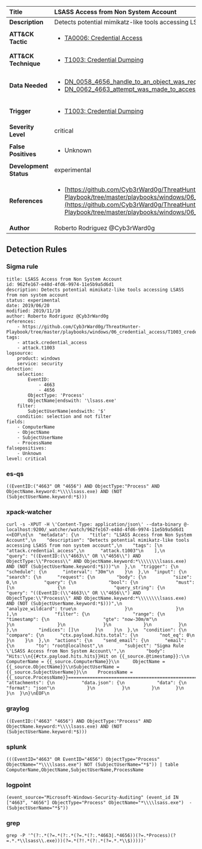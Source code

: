 | Title                    | LSASS Access from Non System Account       |
|:-------------------------|:------------------|
| **Description**          | Detects potential mimikatz-like tools accessing LSASS from non system account |
| **ATT&amp;CK Tactic**    |  <ul><li>[TA0006: Credential Access](https://attack.mitre.org/tactics/TA0006)</li></ul>  |
| **ATT&amp;CK Technique** | <ul><li>[T1003: Credential Dumping](https://attack.mitre.org/techniques/T1003)</li></ul>  |
| **Data Needed**          | <ul><li>[DN_0058_4656_handle_to_an_object_was_requested](../Data_Needed/DN_0058_4656_handle_to_an_object_was_requested.md)</li><li>[DN_0062_4663_attempt_was_made_to_access_an_object](../Data_Needed/DN_0062_4663_attempt_was_made_to_access_an_object.md)</li></ul>  |
| **Trigger**              | <ul><li>[T1003: Credential Dumping](../Triggers/T1003.md)</li></ul>  |
| **Severity Level**       | critical |
| **False Positives**      | <ul><li>Unknown</li></ul>  |
| **Development Status**   | experimental |
| **References**           | <ul><li>[https://github.com/Cyb3rWard0g/ThreatHunter-Playbook/tree/master/playbooks/windows/06_credential_access/T1003_credential_dumping/lsass_access_non_system_account.md](https://github.com/Cyb3rWard0g/ThreatHunter-Playbook/tree/master/playbooks/windows/06_credential_access/T1003_credential_dumping/lsass_access_non_system_account.md)</li></ul>  |
| **Author**               | Roberto Rodriguez @Cyb3rWard0g |


## Detection Rules

### Sigma rule

```
title: LSASS Access from Non System Account
id: 962fe167-e48d-4fd6-9974-11e5b9a5d6d1
description: Detects potential mimikatz-like tools accessing LSASS from non system account
status: experimental
date: 2019/06/20
modified: 2019/11/10
author: Roberto Rodriguez @Cyb3rWard0g
references:
    - https://github.com/Cyb3rWard0g/ThreatHunter-Playbook/tree/master/playbooks/windows/06_credential_access/T1003_credential_dumping/lsass_access_non_system_account.md
tags:
    - attack.credential_access
    - attack.t1003
logsource:
    product: windows
    service: security
detection:
    selection: 
        EventID:
            - 4663
            - 4656
        ObjectType: 'Process'
        ObjectName|endswith: '\lsass.exe'
    filter:
        SubjectUserName|endswith: '$'
    condition: selection and not filter
fields:
    - ComputerName
    - ObjectName
    - SubjectUserName
    - ProcessName
falsepositives:
    - Unknown
level: critical

```





### es-qs
    
```
((EventID:("4663" OR "4656") AND ObjectType:"Process" AND ObjectName.keyword:*\\\\lsass.exe) AND (NOT (SubjectUserName.keyword:*$)))
```


### xpack-watcher
    
```
curl -s -XPUT -H \'Content-Type: application/json\' --data-binary @- localhost:9200/_watcher/watch/962fe167-e48d-4fd6-9974-11e5b9a5d6d1 <<EOF\n{\n  "metadata": {\n    "title": "LSASS Access from Non System Account",\n    "description": "Detects potential mimikatz-like tools accessing LSASS from non system account",\n    "tags": [\n      "attack.credential_access",\n      "attack.t1003"\n    ],\n    "query": "((EventID:(\\"4663\\" OR \\"4656\\") AND ObjectType:\\"Process\\" AND ObjectName.keyword:*\\\\\\\\lsass.exe) AND (NOT (SubjectUserName.keyword:*$)))"\n  },\n  "trigger": {\n    "schedule": {\n      "interval": "30m"\n    }\n  },\n  "input": {\n    "search": {\n      "request": {\n        "body": {\n          "size": 0,\n          "query": {\n            "bool": {\n              "must": [\n                {\n                  "query_string": {\n                    "query": "((EventID:(\\"4663\\" OR \\"4656\\") AND ObjectType:\\"Process\\" AND ObjectName.keyword:*\\\\\\\\lsass.exe) AND (NOT (SubjectUserName.keyword:*$)))",\n                    "analyze_wildcard": true\n                  }\n                }\n              ],\n              "filter": {\n                "range": {\n                  "timestamp": {\n                    "gte": "now-30m/m"\n                  }\n                }\n              }\n            }\n          }\n        },\n        "indices": []\n      }\n    }\n  },\n  "condition": {\n    "compare": {\n      "ctx.payload.hits.total": {\n        "not_eq": 0\n      }\n    }\n  },\n  "actions": {\n    "send_email": {\n      "email": {\n        "to": "root@localhost",\n        "subject": "Sigma Rule \'LSASS Access from Non System Account\'",\n        "body": "Hits:\\n{{#ctx.payload.hits.hits}}Hit on {{_source.@timestamp}}:\\n   ComputerName = {{_source.ComputerName}}\\n     ObjectName = {{_source.ObjectName}}\\nSubjectUserName = {{_source.SubjectUserName}}\\n    ProcessName = {{_source.ProcessName}}================================================================================\\n{{/ctx.payload.hits.hits}}",\n        "attachments": {\n          "data.json": {\n            "data": {\n              "format": "json"\n            }\n          }\n        }\n      }\n    }\n  }\n}\nEOF\n
```


### graylog
    
```
((EventID:("4663" "4656") AND ObjectType:"Process" AND ObjectName.keyword:*\\\\lsass.exe) AND (NOT (SubjectUserName.keyword:*$)))
```


### splunk
    
```
(((EventID="4663" OR EventID="4656") ObjectType="Process" ObjectName="*\\\\lsass.exe") NOT (SubjectUserName="*$")) | table ComputerName,ObjectName,SubjectUserName,ProcessName
```


### logpoint
    
```
(event_source="Microsoft-Windows-Security-Auditing" (event_id IN ["4663", "4656"] ObjectType="Process" ObjectName="*\\\\lsass.exe")  -(SubjectUserName="*$"))
```


### grep
    
```
grep -P '^(?:.*(?=.*(?:.*(?=.*(?:.*4663|.*4656))(?=.*Process)(?=.*.*\\lsass\\.exe)))(?=.*(?!.*(?:.*(?=.*.*\\$)))))'
```



